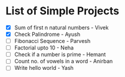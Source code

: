 # List of Simple Projects
- [x] Sum of first n natural numbers - Vivek
- [x] Check Palindrome - Ayush
- [ ] Fibonacci Sequence - Parvesh
- [ ] Factorial upto 10 - Neha
- [ ] Check if a number is prime - Hemant
- [ ] Count no. of vowels in a word - Anirban
- [ ] Write hello world - Yash
